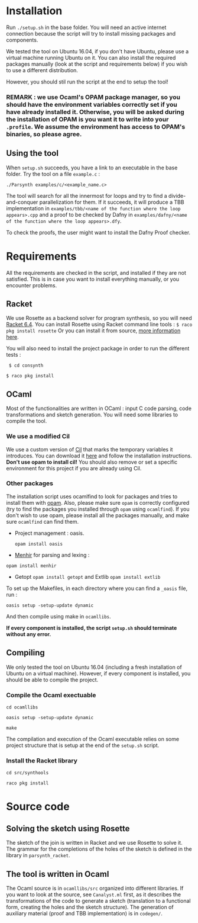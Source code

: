# Installation

Run ```./setup.sh``` in the base folder. You will need an active internet connection because the script will try to install missing packages and components.

We tested the tool on Ubuntu 16.04, if you don't have Ubuntu, please use a virtual machine running Ubuntu on it.
You can also install the required packages manually (look at the script and requirements below) if you wish to use a different distribution.

However, you should stil run the script at the end to setup the tool!

### REMARK : we use Ocaml's OPAM package manager, so you should have the environment variables correctly set if you have already installed it. Otherwise, you will be asked during the installation of OPAM is you want it to write into your ```.profile```. We assume the environment has access to OPAM's binaries, so please agree.

## Using the tool

When ```setup.sh``` succeeds, you have a link to an executable in the base folder. Try the tool on a file ```example.c``` :

```./Parsynth examples/c/<example_name.c>```

The tool will search for all the innermost for loops and try to find a divide-and-conquer parallelization for them. If it succeeds, it will produce a TBB implementation in ```examples/tbb/<name of the function where the loop appears>.cpp``` and a proof to be checked by Dafny in ```examples/dafny/<name of the function where the loop appears>.dfy```.

To check the proofs, the user might want to install the Dafny Proof checker.

# Requirements

All the requirements are checked in the script, and installed if they are not satisfied. This is in case you want to install everything manually, or you encounter problems.

## Racket
We use Rosette as a backend solver for program synthesis, so you will need [Racket 6.4](https://racket-lang.org/download/). You can install Rosette using Racket command line tools :
```$ raco pkg install rosette```
Or you can install it from source, [more information here](https://github.com/emina/rosette).

You will also need to install the project package in order to run the different tests :

``` $ cd consynth```

``` $ raco pkg install ```


## OCaml
Most of the functionalities are written in OCaml : input C code parsing, code transformations and sketch generation. You will need some libraries to compile the tool.

### We use a modified Cil
We use a custom version of [Cil](https://github.com/cil-project/cil) that marks the temporary variables it introduces. You can download it [here](https://github.com/victornicolet/alt-cil) and follow the installation instructions. **Don't use opam to install cil!** You should also remove or set a specific environment for this project if you are already using Cil.

### Other packages
The installation script uses ocamlfind to look for packages and tries to install them with [opam](https://opam.ocaml.org/). Also, please make sure ```opam``` is correctly configured (try to find the packages you installed through ```opam``` using ```ocamlfind```).
If you don't wish to use opam, please install all the packages manually, and make sure ```ocamlfind``` can find them.

- Project management : oasis.

  ``` opam install oasis ```

- [Menhir](http://gallium.inria.fr/~fpottier/menhir/) for parsing and lexing :

``` opam install menhir ```

- Getopt ```opam install getopt``` and Extlib ```opam install extlib```


To set up the Makefiles, in each directory where you can find a ```_oasis``` file, run :

```oasis setup -setup-update dynamic```

And then compile using make in ```ocamllibs```.


**If every component is installed, the script ```setup.sh``` should terminate without any error.**

## Compiling
We only tested the tool on Ubuntu 16.04 (including a fresh installation of Ubuntu on a virtual machine). However, if every component is installed, you should be able to compile the project.

### Compile the Ocaml exectuable
```cd ocamllibs```

```oasis setup -setup-update dynamic```

```make```

The compilation and execution of the Ocaml executable relies on some project structure that is setup at the end of the ```setup.sh``` script.

### Install the Racket library
```cd src/synthools```

```raco pkg install```

# Source code

## Solving the sketch using Rosette

The sketch of the join is written in Racket and we use Rosette to solve it. The grammar for the completions of the holes of the sketch is defined in the library in ```parsynth_racket```.

## The tool is written in Ocaml

The Ocaml source is in ```ocamllibs/src``` organized into different libraries. If you want to look at the source, see ```Canalyst.ml``` first, as it describes the transformations of the code to generate a sketch (translation to a functional form, creating the holes and the sketch structure).
The generation of auxiliary material (proof and TBB implementation) is in ```codegen/```.
